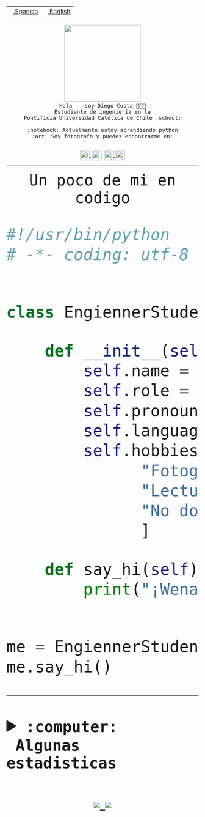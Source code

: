 <table border="0"  align="right">
 <tr><td><a href="README.md"><img src="https://upload.wikimedia.org/wikipedia/commons/thumb/8/89/Bandera_de_Espa%C3%B1a.svg/1200px-Bandera_de_Espa%C3%B1a.svg.png" height="10"> Spanish</a></td>
 <td><a href="README.en.md"><img src="https://upload.wikimedia.org/wikipedia/commons/a/a4/Flag_of_the_United_States.svg" height="10"> English</a></td></tr>
</table><br><br><br>


<p align="center">
  <img src="https://github.com/diegocostares/diegocostares/blob/main/Images/aaa2.gif?raw=true" width="200px">
  <br><samp>
    Hola <img src="https://media.giphy.com/media/hvRJCLFzcasrR4ia7z/giphy.gif" width="16px"> soy Diego Costa 👨🏻‍💻<br>
    Estudiante de ingeniería en la <br>
    Pontificia Universidad Católica de Chile :school:<br>
  <br>
    :notebook: Actualmente estoy aprendiendo python <br>
    :art: Soy fotografo y puedes encontrarme en: <br>
  <br></samp>
  
</p>

<p align="center">
   <a href="https://instagram.com/diegocosta_no" target="blank">
    <img 
    align="center" src="https://cdn.jsdelivr.net/npm/simple-icons@3.0.1/icons/instagram.svg" alt="instagram" height="25px" width="25px" />
  </a>
  <a style="border: 3px solid; color: white;"href="https://t.me/diegocosta_no" target="blank">
  <img
  align="center" alt="Telegram" width="25px" src="https://icons-for-free.com/iconfiles/png/512/Telegram-1324888767380505522.png" />
</a>
<a href="https://api.whatsapp.com/send?phone=56971897835&text=Hola!" target="blank">
  <img
  align="center" alt="wtsp" width="25px" src="https://img.icons8.com/pastel-glyph/2x/whatsapp--v2.png" />
</a>
<a href="https://www.linkedin.com/in/diego-costa-786249213/" target="blank">
  <img
  align="center" alt="wtsp" width="25px" src="https://img.icons8.com/metro/452/linkedin.png" />
</a>

  </a>
</p>

---


<p align="center"><font size="25"><samp>Un poco de mi en codigo</samp></front></p>


```python
#!/usr/bin/python
# -*- coding: utf-8 -*-


class EngiennerStudent:

    def __init__(self):
        self.name = "Diego Costa"
        self.role = "Estudiante"
        self.pronouns = "he/him"
        self.language_spoken = ["es_CL", "en_US"]
        self.hobbies = [
              "Fotografia",
              "Lectura",
              "No dormir",
              ]

    def say_hi(self):
        print("¡Wena mundo!")


me = EngiennerStudent()
me.say_hi()
```
---
<details>
  <summary><b><samp>:computer: &nbsp;Algunas estadisticas</samp></b></summary>
  <br/></p>

<!--START_SECTION:waka-->
**Soy nocturno 🦉** 

```text
🌞 Mañana     4 commits      ░░░░░░░░░░░░░░░░░░░░░░░░░   2.65% 
🌆 Día        47 commits     ███████░░░░░░░░░░░░░░░░░░   31.13% 
🌃 Tarde      44 commits     ███████░░░░░░░░░░░░░░░░░░   29.14% 
🌙 Noche      56 commits     █████████░░░░░░░░░░░░░░░░   37.09%

```
📅 **Soy más productivo los Miércoles** 

```text
Lunes        10 commits     █░░░░░░░░░░░░░░░░░░░░░░░░   6.62% 
Martes       15 commits     ██░░░░░░░░░░░░░░░░░░░░░░░   9.93% 
Miércoles    82 commits     █████████████░░░░░░░░░░░░   54.3% 
Jueves       2 commits      ░░░░░░░░░░░░░░░░░░░░░░░░░   1.32% 
Viernes      4 commits      ░░░░░░░░░░░░░░░░░░░░░░░░░   2.65% 
Sábado       16 commits     ██░░░░░░░░░░░░░░░░░░░░░░░   10.6% 
Domingo      22 commits     ███░░░░░░░░░░░░░░░░░░░░░░   14.57%

```


📊 **Esta semana me dediqué a** 

```text
🐱‍💻 Proyectos: 
T0                       24 hrs 20 mins      ██████████████████░░░░░░░   73.43% 
SHAREGO-G54              4 hrs 37 mins       ███░░░░░░░░░░░░░░░░░░░░░░   13.97% 
Unknown Project          1 hr 51 mins        █░░░░░░░░░░░░░░░░░░░░░░░░   5.62% 
SHAREGO                  1 hr 28 mins        █░░░░░░░░░░░░░░░░░░░░░░░░   4.47% 
G-54-sofw                29 mins             ░░░░░░░░░░░░░░░░░░░░░░░░░   1.47%

```


 Last Updated on 04/04/2022 04:30:00 UTC
<!--END_SECTION:waka-->
  
  

 <p align="center"> <img src="https://github-readme-stats.vercel.app/api?username=diegocostares&show_icons=true&theme=ayu-mirage" alt="abhisheknaiidu" /></p>
 
</details>

<p align=center>
  <a href="https://github.com/diegocostares">
    <img src="https://badges.pufler.dev/visits/diegocostares/diegocostares?style=flat-square&color=black&logo=github">
  </a>
  <a href="https://github.com/diegocostares?tab=repositories">
    <img src="https://badges.pufler.dev/repos/diegocostares?style=flat-square&color=black&logo=github">
  </a>
</p>
